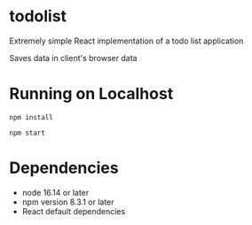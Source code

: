 # todolist

Extremely simple React implementation of a todo list application

Saves data in client's browser data

# Running on Localhost
`npm install`

`npm start`

# Dependencies

- node 16.14 or later
- npm version 8.3.1 or later
- React default dependencies
